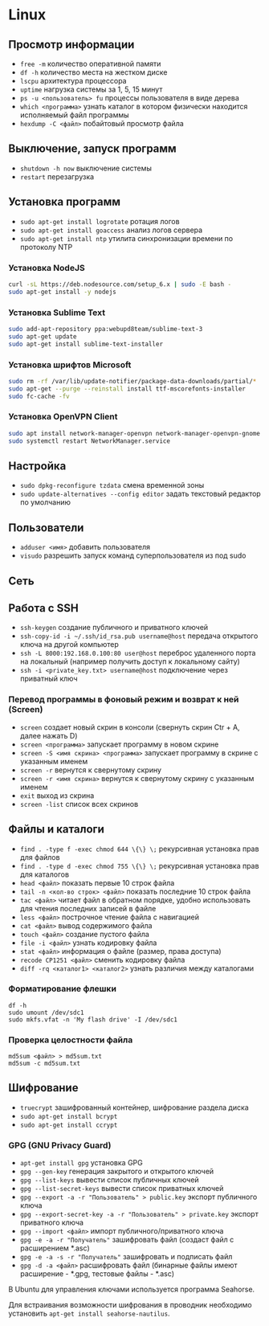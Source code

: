 Linux
=====

Просмотр информации
-------------------

* `free -m` количество оперативной памяти
* `df -h` количество места на жестком диске
* `lscpu` архитектура процессора
* `uptime` нагрузка системы за 1, 5, 15 минут
* `ps -u <пользователь> fu` процессы пользователя в виде дерева
* `which <программа>` узнать каталог в котором физически находится исполняемый файл программы
* `hexdump -C <файл>` побайтовый просмотр файла

Выключение, запуск программ
---------------------------

* `shutdown -h now` выключение системы
* `restart` перезагрузка

Установка программ
------------------

* `sudo apt-get install logrotate` ротация логов
* `sudo apt-get install goaccess` анализ логов сервера
* `sudo apt-get install ntp` утилита синхронизации времени по протоколу NTP
 
### Установка NodeJS

```bash
curl -sL https://deb.nodesource.com/setup_6.x | sudo -E bash -
sudo apt-get install -y nodejs
```

### Установка Sublime Text

```bash
sudo add-apt-repository ppa:webupd8team/sublime-text-3
sudo apt-get update
sudo apt-get install sublime-text-installer
```

### Установка шрифтов Microsoft

```bash
sudo rm -rf /var/lib/update-notifier/package-data-downloads/partial/*
sudo apt-get --purge --reinstall install ttf-mscorefonts-installer
sudo fc-cache -fv
```

### Установка OpenVPN Client

```bash
sudo apt install network-manager-openvpn network-manager-openvpn-gnome
sudo systemctl restart NetworkManager.service
```

Настройка
---------

* `sudo dpkg-reconfigure tzdata` смена временной зоны
* `sudo update-alternatives --config editor` задать текстовый редактор по умолчанию

Пользователи
------------

* `adduser <имя>` добавить пользователя
* `visudo` разрешить запуск команд суперпользователя из под sudo

Сеть
----


Работа с SSH
------------

* `ssh-keygen` создание публичного и приватного ключей
* `ssh-copy-id -i ~/.ssh/id_rsa.pub username@host` передача открытого ключа на другой компьютер
* `ssh -L 8000:192.168.0.100:80 user@host` переброс удаленного порта на локальный (например получить доступ к локальному сайту)
* `ssh -i <private_key.txt> username@host` подключение через приватный ключ

### Перевод программы в фоновый режим и возврат к ней (Screen)

* `screen` создает новый скрин в консоли (свернуть скрин Ctr + A, далее нажать D)
* `screen <программа>` запускает программу в новом скрине
* `screen -S <имя скрина> <программа>` запускает программу в скрине с указанным именем
* `screen -r` вернутся к свернутому скрину
* `screen -r <имя скрина>` вернутся к свернутому скрину с указанным именем
* `exit` выход из скрина
* `screen -list` список всех скринов


Файлы и каталоги
----------------

* `find . -type f -exec chmod 644 \{\} \;` рекурсивная установка прав для файлов
* `find . -type d -exec chmod 755 \{\} \;` рекурсивная установка прав для каталогов
* `head <файл>` показать первые 10 строк файла
* `tail -n <кол-во строк> <файл>` показать последние 10 строк файла
* `tac <файл>` читает файл в обратном порядке, удобно использовать для чтения последних записей в файле
* `less <файл>` построчное чтение файла с навигацией
* `cat <файл>` вывод содержимого файла
* `touch <файл>` создание пустого файла
* `file -i <файл>` узнать кодировку файла
* `stat <файл>` информация о файле (размер, права доступа)
* `recode CP1251 <файл>` сменить кодировку файла
* `diff -rq <каталог1> <каталог2>` узнать различия между каталогами

### Форматирование флешки

    df -h
    sudo umount /dev/sdc1
    sudo mkfs.vfat -n 'My flash drive' -I /dev/sdc1

### Проверка целостности файла

    md5sum <файл> > md5sum.txt
    md5sum -c md5sum.txt

Шифрование
----------

* `truecrypt` зашифрованный контейнер, шифрование раздела диска
* `sudo apt-get install bcrypt`
* `sudo apt-get install ccrypt`

### GPG (GNU Privacy Guard)

* `apt-get install gpg` установка GPG
* `gpg --gen-key` генерация закрытого и открытого ключей
* `gpg --list-keys` вывести список публичных ключей
* `gpg --list-secret-keys` вывести список приватных ключей
* `gpg --export -a -r "Пользователь" > public.key` экспорт публичного ключа
* `gpg --export-secret-key -a -r "Пользователь" > private.key` экспорт приватного ключа
* `gpg --import <файл>` импорт публичного/приватного ключа
* `gpg -e -a -r "Получатель"` зашифровать файл (создаст файл с расширением \*.asc)
* `gpg -e -a -s -r "Получатель"` зашифровать и подписать файл
* `gpg -d -a <файл>` расшифровать файл (бинарные файлы имеют расширение - \*.gpg, тестовые файлы - \*.asc)

В Ubuntu для управления ключами используется программа Seahorse.

Для встраивания возможности шифрования в проводник необходимо установить `apt-get install seahorse-nautilus`.
